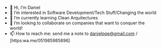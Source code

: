 - 👋 Hi, I’m Daniel 
- 👀 I’m interested in Software Development/Tech Stuff/Changing the world
- 🌱 I’m currently learning Clean Arquitectures
- 💞️ I’m looking to collaborate on companies that want to conquer the world!
- 📫 How to reach me: send me a note to danielpqe@gmail.com / [https:wa.me/051985985896]

<!---
danielpqe/danielpqe is a ✨ special ✨ repository because its `README.md` (this file) appears on your GitHub profile.
You can click the Preview link to take a look at your changes.
--->
